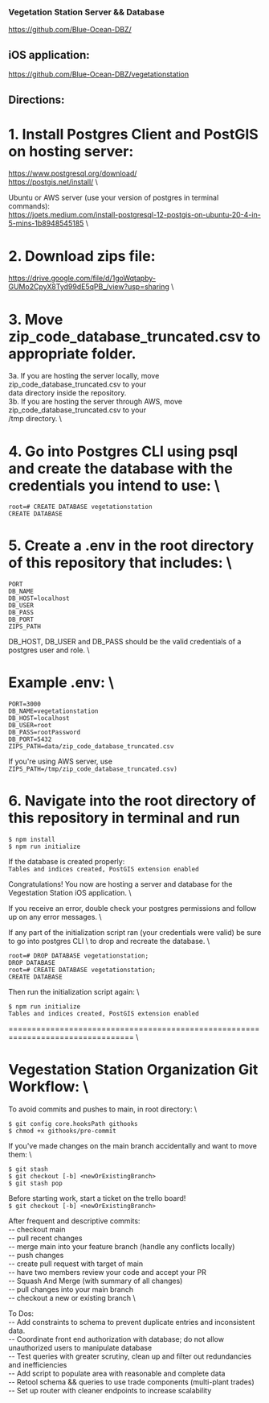 ### Vegetation Station Server && Database

https://github.com/Blue-Ocean-DBZ/

## iOS application:

https://github.com/Blue-Ocean-DBZ/vegetationstation

## Directions:

# 1. Install Postgres Client and PostGIS on hosting server:

https://www.postgresql.org/download/ \
https://postgis.net/install/ \

Ubuntu or AWS server (use your version of postgres in terminal commands): \
https://joets.medium.com/install-postgresql-12-postgis-on-ubuntu-20-4-in-5-mins-1b8948545185 \

# 2. Download zips file:

https://drive.google.com/file/d/1goWqtapby-GUMo2CpyX8Tyd99dE5qPB_/view?usp=sharing \

# 3. Move zip_code_database_truncated.csv to appropriate folder.

3a. If you are hosting the server locally, move zip_code_database_truncated.csv to your \
 data directory inside the repository. \
3b. If you are hosting the server through AWS, move zip_code_database_truncated.csv to your \
/tmp directory. \

# 4. Go into Postgres CLI using psql and create the database with the credentials you intend to use: \

```
root=# CREATE DATABASE vegetationstation
CREATE DATABASE

```

# 5. Create a .env in the root directory of this repository that includes: \

```
PORT
DB_NAME
DB_HOST=localhost
DB_USER
DB_PASS
DB_PORT
ZIPS_PATH

```

DB_HOST, DB_USER and DB_PASS should be the valid credentials of a postgres user and role. \

# Example .env: \

```
PORT=3000
DB_NAME=vegetationstation
DB_HOST=localhost
DB_USER=root
DB_PASS=rootPassword
DB_PORT=5432
ZIPS_PATH=data/zip_code_database_truncated.csv

```

If you're using AWS server, use `ZIPS_PATH=/tmp/zip_code_database_truncated.csv)`

# 6. Navigate into the root directory of this repository in terminal and run

```
$ npm install
$ npm run initialize

```

If the database is created properly: \
`Tables and indices created, PostGIS extension enabled`

Congratulations! You now are hosting a server and database for the Vegestation Station iOS application. \

If you receive an error, double check your postgres permissions and follow up on any error messages. \

If any part of the initialization script ran (your credentials were valid) be sure to go into postgres CLI \ to drop and recreate the database. \

```
root=# DROP DATABASE vegetationstation;
DROP DATABASE
root=# CREATE DATABASE vegetationstation;
CREATE DATABASE

```

Then run the initialization script again: \

```
$ npm run initialize
Tables and indices created, PostGIS extension enabled

```

================================================================================= \

# Vegestation Station Organization Git Workflow: \

To avoid commits and pushes to main, in root directory: \

```
$ git config core.hooksPath githooks
$ chmod +x githooks/pre-commit

```

If you've made changes on the main branch accidentally and want to move them: \

```
$ git stash
$ git checkout [-b] <newOrExistingBranch>
$ git stash pop

```

Before starting work, start a ticket on the trello board! \
`$ git checkout [-b] <newOrExistingBranch>`

After frequent and descriptive commits: \
-- checkout main \
-- pull recent changes \
-- merge main into your feature branch (handle any conflicts locally) \
-- push changes \
-- create pull request with target of main \
-- have two members review your code and accept your PR \
-- Squash And Merge (with summary of all changes) \
-- pull changes into your main branch \
-- checkout a new or existing branch \

To Dos: \
-- Add constraints to schema to prevent duplicate entries and inconsistent data. \
-- Coordinate front end authorization with database; do not allow unauthorized users to manipulate database \
-- Test queries with greater scrutiny, clean up and filter out redundancies and inefficiencies \
-- Add script to populate area with reasonable and complete data \
-- Retool schema && queries to use trade components (multi-plant trades) \
-- Set up router with cleaner endpoints to increase scalability
